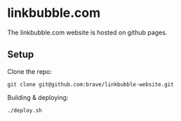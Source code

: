 # linkbubble.com

The linkbubble.com website is hosted on github pages.

## Setup

Clone the repo:
```
git clone git@github.com:brave/linkbubble-website.git
```

Building & deploying:
```
./deploy.sh
```

